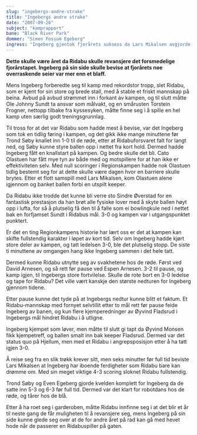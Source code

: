 ```yaml
---
slug: "ingebergs-andre-strake"
title: "Ingebergs andre strake"
date: "2007-09-26"
subject: "kamprapport"
bane: "Black River Park"
dommer: "Simen Fossum Egeberg"
ingress: "Ingeberg gjentok fjorårets suksess da Lars Mikalsen avgjorde kampen til Ingebergs fordel drøye fem minutter før full tid. Dermed.utlignet gutta fra øvre sida av tregrensa Ridabus forsprang i sammendraget."
---
```


**Dette skulle være året da Ridabu skulle revansjere det forsmedelige fjorårstapet. Ingeberg på sin side skulle bevise at fjorårets noe overraskende seier var mer enn et blaff.**

Mens Ingeberg forberedte seg til kamp med rekordstor tropp, slet Ridabu, som er kjent for sin store og brede stall, med å stable et friskt mannskap på beina. Avbud på avbud strømmet inn i forkant av kampen, og til slutt måtte Ole Johnny Sundt ta ansvar som målvakt, og en smårusten Torstein Frogner, nettopp tilbake fra kyssesyken, måtte finne seg i å spille en hel kamp uten særlig godt treningsgrunnlag. 

Til tross for at det var Ridabu som hadde mest å bevise, var det Ingeberg som tok en tidlig føring i kampen, og det gikk ikke mange minuttene før Trond Søby knallet inn 1-0 til de røde, etter at Ridabuforsvaret falt for langt ned, og Søby kunne styre ballen opp i nettet fra kort hold. Dermed hadde Ingeberg fått en knallstart på kampen. Og bedre skulle det bli.
Cato Olastuen har fått mye tyn av både med og motspillere for at han ikke er effektiviteten selv. Med null scoringer i Regionskampen hadde nok Olastuen tidlig bestemt seg for at dette skulle være dagen hvor en barriere skulle brytes. Etter et flott samspill med Lars Mikalsen, kom Olastuen alene igjennom og banket ballen forbi en utspilt keeper. 

Da Ridabu ikke trodde det kunne bli verre sto Sindre Øverstad for en fantastisk prestasjon da han brøt alle fysiske lover med å skyte ballen høyt opp i lufta, for så å plutselig få den til å falle som ei bowlingkule ned i nettet bak en forfjamset Sundt i Ridabus mål. 3-0 og kampen var i utgangspunktet punktert. 

Er det en ting Regionkampens historie har lært oss er det at kampen kan skifte fullstendig karakter i løpet av kort tid. Selv om Ingeberg hadde kjørt store deler av kampen, og tatt ledelsen 3-0, ble det plutselig stopp. De siste ti minuttene av omgangen hang ikke Ingeberg sammen i det hele tatt. 

Dermed kunne Ridabu utnytte seg av svakhetene hos de røde. Først ved David Arnesen, og så rett før pause ved Espen Arnesen. 3-2 til pause, og kamp igjen, til Ingebergs store fortvilelse. Skulle de rote bort en 3-0 ledelse og tape for Ridabu? Det ville vært kanskje den største nedturen for Ingeberg gjennom tidene. 

Etter pause kunne det tyde på at Ingebergs nedtur kunne blitt et faktum. Et Ridabu-mannskap med fornyet selvtillit etter to mål rett før pause feide Ingeberg av banen, og kun flere kjemperedninger av Øyvind Fladsrud i Ingebergs mål hindret Ridabu i å utligne. 

Ingeberg kjempet som løver, men måtte til slutt gi tapt da Øyvind Monsen fikk kjempetreff, og ballen smalt inn bak keeper Fladsrud. Dermed var det status quo på Hjellum, men med et Ridabu i angrepsposisjon etter å ha tatt igjen 3-0.

Å reise seg fra en slik trøkk krever sitt, men seks minutter før full tid beviste Lars Mikalsen at Ingeberg har iboende ferdigheter som Ridabu bare kan drømme om. Med sin meget viktige 4-3 scoring sloknet Ridabu fullstendig. 

Trond Søby og Even Egeberg gjorde kvelden komplett for Ingeberg da de satte inn 5-3 og 6-3 før full tid. Dermed var det klart for robotdans hos de røde, og tårer hos de blå. 

Etter å ha roet seg i garderoben, måtte Ridabu innfinne seg i at det blir et år til neste gang de får muligheten til å revansjere seg, mens Ingeberg på sin side kunne glede seg over at de for andre året på rad kan gå med hevet hode når de passerer en Ridabuspiller på gaten.